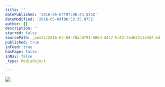 ```yaml
---
title: ''
datePublished: '2016-05-04T07:06:43.586Z'
dateModified: '2016-05-04T06:53:35.075Z'
author: []
description: ''
starred: false
sourcePath: _posts/2016-05-04-f0ac0f91-580d-4437-baf2-5e465fc1a9d7.md
published: true
inFeed: true
hasPage: false
inNav: false
_type: MediaObject

---
```

![](https://the-grid-user-content.s3-us-west-2.amazonaws.com/d69d9ad7-7423-4ffe-bc48-360393d6b7c6.jpg)